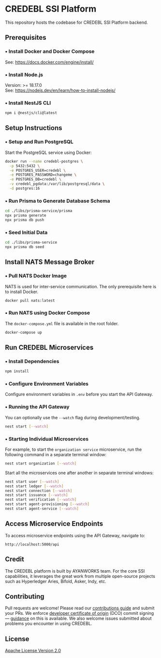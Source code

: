 # CREDEBL SSI Platform

This repository hosts the codebase for CREDEBL SSI Platform backend.

## Prerequisites

### • Install Docker and Docker Compose
See: https://docs.docker.com/engine/install/

### • Install Node.js
Version: >= 18.17.0  
See: https://nodejs.dev/en/learn/how-to-install-nodejs/

### • Install NestJS CLI
```bash
npm i @nestjs/cli@latest 
```

## Setup Instructions

### • Setup and Run PostgreSQL
Start the PostgreSQL service using Docker:

```bash
docker run --name credebl-postgres \
  -p 5432:5432 \
  -e POSTGRES_USER=credebl \
  -e POSTGRES_PASSWORD=changeme \
  -e POSTGRES_DB=credebl \
  -v credebl_pgdata:/var/lib/postgresql/data \
  -d postgres:16
```

### • Run Prisma to Generate Database Schema

```bash
cd ./libs/prisma-service/prisma
npx prisma generate
npx prisma db push
```

### • Seed Initial Data

```bash
cd ./libs/prisma-service
npx prisma db seed
```

## Install NATS Message Broker

### • Pull NATS Docker Image

NATS is used for inter-service communication. The only prerequisite here is to install Docker.

```bash
docker pull nats:latest
```

### • Run NATS using Docker Compose
The `docker-compose.yml` file is available in the root folder.

```bash
docker-compose up
```

## Run CREDEBL Microservices

### • Install Dependencies
```bash
npm install
```

### • Configure Environment Variables
Configure environment variables in `.env` before you start the API Gateway.

### • Running the API Gateway
You can optionally use the `--watch` flag during development/testing.

```bash
nest start [--watch]
```

### • Starting Individual Microservices

For example, to start the `organization service` microservice, run the following command in a separate terminal window:

```bash
nest start organization [--watch]
```

Start all the microservices one after another in separate terminal windows:

```bash
nest start user [--watch]
nest start ledger [--watch]
nest start connection [--watch]
nest start issuance [--watch]
nest start verification [--watch]
nest start agent-provisioning [--watch]
nest start agent-service [--watch]
```

## Access Microservice Endpoints

To access microservice endpoints using the API Gateway, navigate to:

```
http://localhost:5000/api
```

## Credit

The CREDEBL platform is built by AYANWORKS team. 
For the core SSI capabilities, it leverages the great work from multiple open-source projects such as Hyperledger Aries, Bifold, Asker, Indy, etc.

## Contributing

Pull requests are welcome! Please read our [contributions guide](https://github.com/credebl/platform/blob/main/CONTRIBUTING.md) and submit your PRs. We enforce [developer certificate of origin](https://developercertificate.org/) (DCO) commit signing — [guidance](https://github.com/apps/dco) on this is available. We also welcome issues submitted about problems you encounter in using CREDEBL.

## License

[Apache License Version 2.0](https://github.com/credebl/platform/blob/main/LICENSE)
